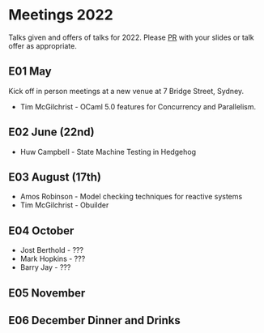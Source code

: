 # Meetings 2022

Talks given and offers of talks for 2022. Please [PR](https://github.com/fp-syd/meetings/pulls) with your slides or talk offer as appropriate. 

## E01 May
Kick off in person meetings at a new venue at 7 Bridge Street, Sydney.

* Tim McGilchrist - OCaml 5.0 features for Concurrency and Parallelism.

## E02 June (22nd)
* Huw Campbell - State Machine Testing in Hedgehog

## E03 August (17th)
* Amos Robinson - Model checking techniques for reactive systems
* Tim McGilchrist - Obuilder 

## E04 October
* Jost Berthold - ???
* Mark Hopkins - ???
* Barry Jay - ???

## E05 November

## E06 December Dinner and Drinks
